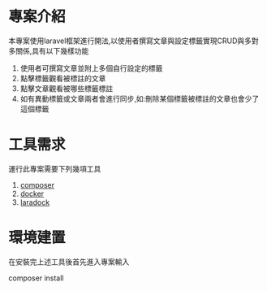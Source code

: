 # 專案介紹
本專案使用laravel框架進行開法,以使用者撰寫文章與設定標籤實現CRUD與多對多關係,具有以下幾樣功能
1. 使用者可撰寫文章並附上多個自行設定的標籤
2. 點擊標籤觀看被標註的文章
3. 點擊文章觀看被哪些標籤標註
4. 如有異動標籤或文章兩者會進行同步,如:刪除某個標籤被標註的文章也會少了這個標籤
# 工具需求
運行此專案需要下列幾項工具
1. [composer](https://getcomposer.org/download/)
2. [docker](https://www.docker.com/)
3. [laradock](http://laradock.io/)
# 環境建置
在安裝完上述工具後首先進入專案輸入

composer install 

